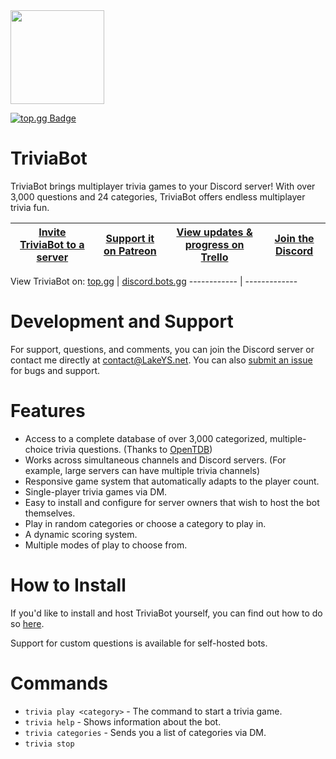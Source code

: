 <img src=http://lakeys.net/triviabot/profile_t.png width=150 height=150>

[![top.gg Badge](https://top.gg/api/widget/servers/337654994461261825.svg?noavatar=true)](https://top.gg/bot/337654994461261825)

# TriviaBot
TriviaBot brings multiplayer trivia games to your Discord server! With over 3,000 questions and 24 categories, TriviaBot offers endless multiplayer trivia fun.

[__Invite TriviaBot to a server__](https://lakeys.net/triviabot/invite) | [Support it on Patreon](https://www.patreon.com/LakeYS) | [View updates & progress on Trello](https://trello.com/b/8QQm4ZPe/triviabot) | [Join the Discord](https://discord.gg/s3vCQba)
------------ | ------------- | ------------- | -------------

View TriviaBot on:
[top.gg](https://top.gg/bot/337654994461261825) | [discord.bots.gg](https://discord.bots.gg/bots/337654994461261825)
------------ | ------------- 

# Development and Support
For support, questions, and comments, you can join the Discord server or contact me directly at contact@LakeYS.net. You can also [submit an issue](https://github.com/LakeYS/Discord-Trivia-Bot/issues/new) for bugs and support.

# Features
- Access to a complete database of over 3,000 categorized, multiple-choice trivia questions. (Thanks to [OpenTDB](https://opentdb.com))
- Works across simultaneous channels and Discord servers. (For example, large servers can have multiple trivia channels)
- Responsive game system that automatically adapts to the player count.
- Single-player trivia games via DM.
- Easy to install and configure for server owners that wish to host the bot themselves.
- Play in random categories or choose a category to play in.
- A dynamic scoring system.
- Multiple modes of play to choose from.

# How to Install
If you'd like to install and host TriviaBot yourself, you can find out how to do so [here](http://lakeys.net/triviabot/install.html).

Support for custom questions is available for self-hosted bots.

# Commands
- `trivia play <category>` - The command to start a trivia game.
- `trivia help` - Shows information about the bot.
- `trivia categories` - Sends you a list of categories via DM.
- `trivia stop`
